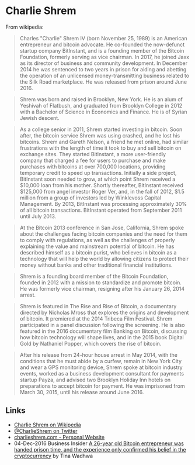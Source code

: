 
# Charlie Shrem

From wikipedia:

> Charles "Charlie" Shrem IV (born November 25, 1989) is an American entrepreneur and bitcoin advocate. He co-founded the now-defunct startup company BitInstant, and is a founding member of the Bitcoin Foundation, formerly serving as vice chairman. In 2017, he joined Jaxx as its director of business and community development. In December 2014 he was sentenced to two years in prison for aiding and abetting the operation of an unlicensed money-transmitting business related to the Silk Road marketplace. He was released from prison around June 2016.

> Shrem was born and raised in Brooklyn, New York. He is an alum of Yeshivah of Flatbush, and graduated from Brooklyn College in 2012 with a Bachelor of Science in Economics and Finance. He is of Syrian Jewish descent.

> As a college senior in 2011, Shrem started investing in bitcoin. Soon after, the bitcoin service Shrem was using crashed, and he lost his bitcoins. Shrem and Gareth Nelson, a friend he met online, had similar frustrations with the length of time it took to buy and sell bitcoin on exchange sites. They started BitInstant, a more user-friendly company that charged a fee for users to purchase and make purchases with bitcoins at over 700,000 locations, providing temporary credit to speed up transactions. Initially a side project, BitInstant soon needed to grow, at which point Shrem received a $10,000 loan from his mother. Shortly thereafter, BitInstant received $125,000 from angel investor Roger Ver, and, in the fall of 2012, $1.5 million from a group of investors led by Winklevoss Capital Management. By 2013, BitInstant was processing approximately 30% of all bitcoin transactions. BitInstant operated from September 2011 until July 2013.

> At the Bitcoin 2013 conference in San Jose, California, Shrem spoke about the challenges facing bitcoin companies and the need for them to comply with regulations, as well as the challenges of properly explaining the value and mainstream potential of bitcoin. He has described himself as a bitcoin purist, who believes in bitcoin as a technology that will help the world by allowing citizens to protect their money without banks and other traditional financial institutions.

> Shrem is a founding board member of the Bitcoin Foundation, founded in 2012 with a mission to standardize and promote bitcoin. He was formerly vice chairman, resigning after his January 26, 2014 arrest.

> Shrem is featured in The Rise and Rise of Bitcoin, a documentary directed by Nicholas Mross that explores the origins and development of bitcoin. It premiered at the 2014 Tribeca Film Festival. Shrem participated in a panel discussion following the screening. He is also featured in the 2016 documentary film Banking on Bitcoin, discussing how bitcoin technology will shape lives, and in the 2015 book Digital Gold by Nathaniel Popper, which covers the rise of bitcoin.

> After his release from 24-hour house arrest in May 2014, with the conditions that he must abide by a curfew, remain in New York City and wear a GPS monitoring device, Shrem spoke at bitcoin industry events, worked as a business development consultant for payments startup Payza, and advised two Brooklyn Holiday Inn hotels on preparations to accept bitcoin for payment. He was imprisoned from March 30, 2015, until his release around June 2016.

## Links

* [Charlie Shrem on Wikipedia](https://en.wikipedia.org/wiki/Charlie_Shrem)
* [@CharlieShrem on Twitter](https://twitter.com/CharlieShrem)
* [charlieshrem.com - Personal Website](http://charlieshrem.com/)
* 04-Dec-2016 Business Insider [A 26-year old Bitcoin entrepreneur was handed prison time, and the experience only confirmed his belief in the cryptocurrency](http://markets.businessinsider.com/news/stocks/A-26-year-old-Bitcoin-entrepreneur-was-handed-prison-time-and-the-experience-only-confirmed-his-belief-in-the-cryptocurrency-1001572621) by Tina Wadhwa
